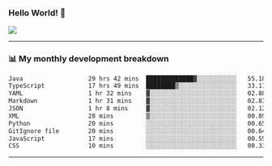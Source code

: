 ### Hello World! 👋

<a>
  <img align="center" src="https://github-readme-stats.vercel.app/api?username=megatunger&count_private=true&include_all_commits=true&bg_color=30,56CCF2,2F80ED&title_color=fff&text_color=fff" />
</a>

------
### 📊 My monthly development breakdown

<!--START_SECTION:waka-->

```txt
Java                  29 hrs 42 mins  █████████████▓░░░░░░░░░░░   55.18 %
TypeScript            17 hrs 49 mins  ████████▒░░░░░░░░░░░░░░░░   33.11 %
YAML                  1 hr 32 mins    ▓░░░░░░░░░░░░░░░░░░░░░░░░   02.88 %
Markdown              1 hr 31 mins    ▓░░░░░░░░░░░░░░░░░░░░░░░░   02.83 %
JSON                  1 hr 8 mins     ▓░░░░░░░░░░░░░░░░░░░░░░░░   02.12 %
XML                   28 mins         ▒░░░░░░░░░░░░░░░░░░░░░░░░   00.89 %
Python                20 mins         ░░░░░░░░░░░░░░░░░░░░░░░░░   00.65 %
GitIgnore file        20 mins         ░░░░░░░░░░░░░░░░░░░░░░░░░   00.64 %
JavaScript            17 mins         ░░░░░░░░░░░░░░░░░░░░░░░░░   00.55 %
CSS                   10 mins         ░░░░░░░░░░░░░░░░░░░░░░░░░   00.33 %
```

<!--END_SECTION:waka-->

------
